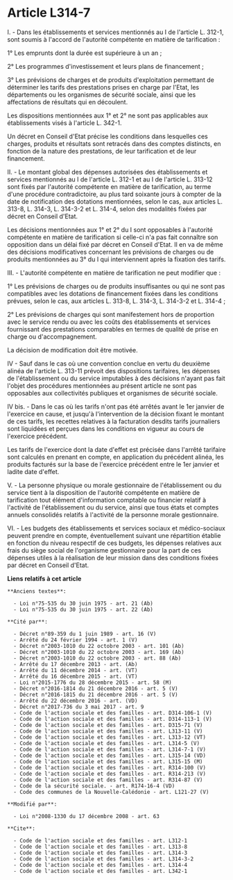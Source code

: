 # Article L314-7

I. - Dans les établissements et services mentionnés au I de l'article L. 312-1, sont soumis à l'accord de l'autorité
compétente en matière de tarification :

1° Les emprunts dont la durée est supérieure à un an ;

2° Les programmes d'investissement et leurs plans de financement ;

3° Les prévisions de charges et de produits d'exploitation permettant de déterminer les tarifs des prestations prises en
charge par l'Etat, les départements ou les organismes de sécurité sociale, ainsi que les affectations de résultats qui en
découlent.

Les dispositions mentionnées aux 1° et 2° ne sont pas applicables aux établissements visés à l'article L. 342-1.

Un décret en Conseil d'Etat précise les conditions dans lesquelles ces charges, produits et résultats sont retracés dans des
comptes distincts, en fonction de la nature des prestations, de leur tarification et de leur financement.

II. - Le montant global des dépenses autorisées des établissements et services mentionnés au I de l'article L. 312-1 et au I
de l'article L. 313-12 sont fixés par l'autorité compétente en matière de tarification, au terme d'une procédure
contradictoire, au plus tard soixante jours à compter de la date de notification des dotations mentionnées, selon le cas, aux
articles L. 313-8, L. 314-3, L. 314-3-2 et L. 314-4, selon des modalités fixées par décret en Conseil d'Etat.

Les décisions mentionnées aux 1° et 2° du I sont opposables à l'autorité compétente en matière de tarification si celle-ci
n'a pas fait connaître son opposition dans un délai fixé par décret en Conseil d'Etat. Il en va de même des décisions
modificatives concernant les prévisions de charges ou de produits mentionnées au 3° du I qui interviennent après la fixation
des tarifs.

III. - L'autorité compétente en matière de tarification ne peut modifier que :

1° Les prévisions de charges ou de produits insuffisantes ou qui ne sont pas compatibles avec les dotations de financement
fixées dans les conditions prévues, selon le cas, aux articles L. 313-8, L. 314-3, L. 314-3-2 et L. 314-4 ;

2° Les prévisions de charges qui sont manifestement hors de proportion avec le service rendu ou avec les coûts des
établissements et services fournissant des prestations comparables en termes de qualité de prise en charge ou
d'accompagnement.

La décision de modification doit être motivée.

IV - Sauf dans le cas où une convention conclue en vertu du deuxième alinéa de l'article L. 313-11 prévoit des dispositions
tarifaires, les dépenses de l'établissement ou du service imputables à des décisions n'ayant pas fait l'objet des procédures
mentionnées au présent article ne sont pas opposables aux collectivités publiques et organismes de sécurité sociale.

IV bis. - Dans le cas où les tarifs n'ont pas été arrêtés avant le 1er janvier de l'exercice en cause, et jusqu'à
l'intervention de la décision fixant le montant de ces tarifs, les recettes relatives à la facturation desdits tarifs
journaliers sont liquidées et perçues dans les conditions en vigueur au cours de l'exercice précédent.

Les tarifs de l'exercice dont la date d'effet est précisée dans l'arrêté tarifaire sont calculés en prenant en compte, en
application du précédent alinéa, les produits facturés sur la base de l'exercice précédent entre le 1er janvier et ladite
date d'effet.

V. - La personne physique ou morale gestionnaire de l'établissement ou du service tient à la disposition de l'autorité
compétente en matière de tarification tout élément d'information comptable ou financier relatif à l'activité de
l'établissement ou du service, ainsi que tous états et comptes annuels consolidés relatifs à l'activité de la personne morale
gestionnaire.

VI. - Les budgets des établissements et services sociaux et médico-sociaux peuvent prendre en compte, éventuellement suivant
une répartition établie en fonction du niveau respectif de ces budgets, les dépenses relatives aux frais du siège social de
l'organisme gestionnaire pour la part de ces dépenses utiles à la réalisation de leur mission dans des conditions fixées par
décret en Conseil d'Etat.

**Liens relatifs à cet article**

	**Anciens textes**:

	  - Loi n°75-535 du 30 juin 1975 - art. 21 (Ab)
	  - Loi n°75-535 du 30 juin 1975 - art. 22 (Ab)

	**Cité par**:

	  - Décret n°89-359 du 1 juin 1989 - art. 16 (V)
	  - Arrêté du 24 février 1994 - art. 1 (V)
	  - Décret n°2003-1010 du 22 octobre 2003 - art. 101 (Ab)
	  - Décret n°2003-1010 du 22 octobre 2003 - art. 169 (Ab)
	  - Décret n°2003-1010 du 22 octobre 2003 - art. 88 (Ab)
	  - Arrêté du 17 décembre 2013 - art. (Ab)
	  - Arrêté du 11 décembre 2014 - art. (VT)
	  - Arrêté du 16 décembre 2015 - art. (VT)
	  - Loi n°2015-1776 du 28 décembre 2015 - art. 58 (M)
	  - Décret n°2016-1814 du 21 décembre 2016 - art. 5 (V)
	  - Décret n°2016-1815 du 21 décembre 2016 - art. 5 (V)
	  - Arrêté du 22 décembre 2016 - art. (VD)
	  - Décret n°2017-736 du 3 mai 2017 - art. 9
	  - Code de l'action sociale et des familles - art. D314-106-1 (V)
	  - Code de l'action sociale et des familles - art. D314-113-1 (V)
	  - Code de l'action sociale et des familles - art. D315-71 (V)
	  - Code de l'action sociale et des familles - art. L313-11 (V)
	  - Code de l'action sociale et des familles - art. L313-12 (VT)
	  - Code de l'action sociale et des familles - art. L314-5 (V)
	  - Code de l'action sociale et des familles - art. L314-7-1 (V)
	  - Code de l'action sociale et des familles - art. L315-14 (VD)
	  - Code de l'action sociale et des familles - art. L315-15 (M)
	  - Code de l'action sociale et des familles - art. R314-100 (V)
	  - Code de l'action sociale et des familles - art. R314-213 (V)
	  - Code de l'action sociale et des familles - art. R314-87 (V)
	  - Code de la sécurité sociale. - art. R174-16-4 (VD)
	  - Code des communes de la Nouvelle-Calédonie - art. L121-27 (V)

	**Modifié par**:

	  - Loi n°2008-1330 du 17 décembre 2008 - art. 63

	**Cite**:

	  - Code de l'action sociale et des familles - art. L312-1
	  - Code de l'action sociale et des familles - art. L313-8
	  - Code de l'action sociale et des familles - art. L314-3
	  - Code de l'action sociale et des familles - art. L314-3-2
	  - Code de l'action sociale et des familles - art. L314-4
	  - Code de l'action sociale et des familles - art. L342-1
